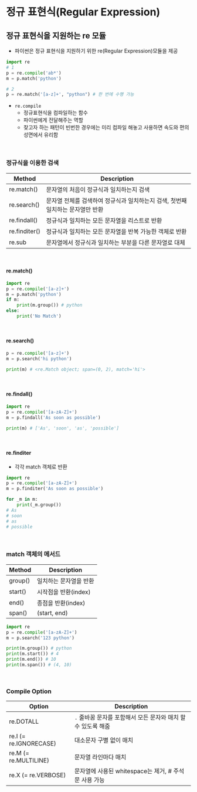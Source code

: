 
# 정규 표현식(Regular Expression)

## 정규 표현식을 지원하는 re 모듈

- 파이썬은 정규 표현식을 지원하기 위한 re(Regular Expression)모듈을 제공

```python
import re
# 1
p = re.compile('ab*')
m = p.match('python')

# 2
p = re.match('[a-z]+', "python") # 한 번에 수행 가능
```

- `re.compile`
    - 정규표현식을 컴파일하는 함수
    - 파이썬에게 전달해주는 역할 
    - 찾고자 하는 패턴이 빈번한 경우에는 미리 컴파일 해놓고 사용하면 속도와 편의성면에서 유리함

<br>

### 정규식을 이용한 검색

| Method | Description |
|--------------|------|
|re.match() | 문자열의 처음이 정규식과 일치하는지 검색 |
|re.search() | 문자열 전체를 검색하여 정규식과 일치하는지 검색, 첫번째 일치하는 문자열만 반환 |
|re.findall() | 정규식과 일치하는 모든 문자열을 리스트로 반환 |
|re.finditer() | 정규식과 일치하는 모든 문자열을 반복 가능한 객체로 반환 |
|re.sub         | 문자열에서 정규식과 일치하는 부분을 다른 문자열로 대체 |

<br>

#### re.match()

```python
import re 
p = re.compile('[a-z]+')
m = p.match('python')
if m:
    print(m.group()) # python
else:
    print('No Match')
```

<br>

#### re.search()

```python
p = re.compile('[a-z]+')
m = p.search('hi python')

print(m) # <re.Match object; span=(0, 2), match='hi'>
```

<br>

#### re.findall()

```python
import re 
p = re.compile('[a-zA-Z]+')
m = p.findall('As soon as possible')

print(m) # ['As', 'soon', 'as', 'possible']
```

<br>

#### re.finditer

- 각각 match 객체로 반환

```python
import re 
p = re.compile('[a-zA-Z]+')
m = p.finditer('As soon as possible')

for _m in m:
    print(_m.group())
# As
# soon
# as
# possible
```
<br>

### match 객체의 메서드

| Method | Description |
|--------|-------------|
|group() | 일치하는 문자열을 반환|
|start() | 시작점을 반환(index)|
|end() | 종점을 반환(index)|
|span() |(start, end)|

```python
import re 
p = re.compile('[a-zA-Z]+')
m = p.search('123 python')

print(m.group()) # python
print(m.start()) # 4
print(m.end()) # 10
print(m.span()) # (4, 10)
```

<br>

### Compile Option

| Option | Description |
|--------|--------------|
| re.DOTALL | `.` 줄바꿈 문자를 포함해서 모든 문자와 매치 할 수 있도록 해줌 |
| re.I (= re.IGNORECASE) | 대소문자 구별 없이 매치 |
| re.M (= re.MULTILINE) | 문자열 라인마다 매치 | 
| re.X (= re.VERBOSE) | 문자열에 사용된 whitespace는 제거, # 주석문 사용 가능 |